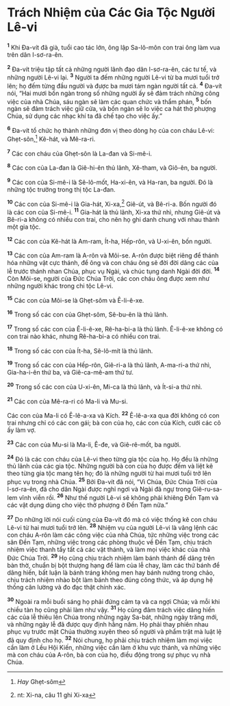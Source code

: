 # Trách Nhiệm của Các Gia Tộc Người Lê-vi

<sup><b>1</b></sup> Khi Ða-vít đã già, tuổi cao tác lớn, ông lập Sa-lô-môn con trai ông làm vua trên dân I-sơ-ra-ên.

<sup><b>2</b></sup> Ða-vít triệu tập tất cả những người lãnh đạo dân I-sơ-ra-ên, các tư tế, và những người Lê-vi lại. <sup><b>3</b></sup> Người ta đếm những người Lê-vi từ ba mươi tuổi trở lên; họ đếm từng đầu người và được ba mươi tám ngàn người tất cả. <sup><b>4</b></sup> Ða-vít nói, “Hai mươi bốn ngàn trong số những người ấy sẽ đảm trách những công việc của nhà Chúa, sáu ngàn sẽ làm các quan chức và thẩm phán, <sup><b>5</b></sup> bốn ngàn sẽ đảm trách việc giữ cửa, và bốn ngàn sẽ lo việc ca hát thờ phượng Chúa, sử dụng các nhạc khí ta đã chế tạo cho việc ấy.”

<sup><b>6</b></sup> Ða-vít tổ chức họ thành những đơn vị theo dòng họ của con cháu Lê-vi: Ghẹt-sôn,[^1-1b71c4e3-56a9-4ef6-9a68-ca3ed7d92b51] Kê-hát, và Mê-ra-ri.

<sup><b>7</b></sup> Các con cháu của Ghẹt-sôn là La-đan và Si-mê-i.

<sup><b>8</b></sup> Các con của La-đan là Giê-hi-ên thủ lãnh, Xê-tham, và Giô-ên, ba người.

<sup><b>9</b></sup> Các con của Si-mê-i là Sê-lô-mốt, Ha-xi-ên, và Ha-ran, ba người. Ðó là những tộc trưởng trong thị tộc La-đan.

<sup><b>10</b></sup> Các con của Si-mê-i là Gia-hát, Xi-xa,[^2-1b71c4e3-56a9-4ef6-9a68-ca3ed7d92b51] Giê-út, và Bê-ri-a. Bốn người đó là các con của Si-mê-i. <sup><b>11</b></sup> Gia-hát là thủ lãnh, Xi-xa thứ nhì, nhưng Giê-út và Bê-ri-a không có nhiều con trai, cho nên họ ghi danh chung với nhau thành một gia tộc.

<sup><b>12</b></sup> Các con của Kê-hát là Am-ram, Ít-ha, Hếp-rôn, và U-xi-ên, bốn người.

<sup><b>13</b></sup> Các con của Am-ram là A-rôn và Môi-se. A-rôn được biệt riêng để thánh hóa những vật cực thánh, để ông và con cháu ông sẽ đời đời dâng các của lễ trước thánh nhan Chúa, phục vụ Ngài, và chúc tụng danh Ngài đời đời. <sup><b>14</b></sup> Còn Môi-se, người của Ðức Chúa Trời, các con cháu ông được xem như những người khác trong chi tộc Lê-vi.

<sup><b>15</b></sup> Các con của Môi-se là Ghẹt-sôm và Ê-li-ê-xe.

<sup><b>16</b></sup> Trong số các con của Ghẹt-sôm, Sê-bu-ên là thủ lãnh.

<sup><b>17</b></sup> Trong số các con của Ê-li-ê-xe, Rê-ha-bi-a là thủ lãnh. Ê-li-ê-xe không có con trai nào khác, nhưng Rê-ha-bi-a có nhiều con trai.

<sup><b>18</b></sup> Trong số các con của Ít-ha, Sê-lô-mít là thủ lãnh.

<sup><b>19</b></sup> Trong số các con của Hếp-rôn, Giê-ri-a là thủ lãnh, A-ma-ri-a thứ nhì, Gia-ha-i-ên thứ ba, và Giê-ca-mê-am thứ tư.

<sup><b>20</b></sup> Trong số các con của U-xi-ên, Mi-ca là thủ lãnh, và Ít-si-a thứ nhì.

<sup><b>21</b></sup> Các con của Mê-ra-ri có Ma-li và Mu-si.

Các con của Ma-li có Ê-lê-a-xa và Kích. <sup><b>22</b></sup> Ê-lê-a-xa qua đời không có con trai nhưng chỉ có các con gái; bà con của họ, các con của Kích, cưới các cô ấy làm vợ.

<sup><b>23</b></sup> Các con của Mu-si là Ma-li, Ê-đe, và Giê-rê-mốt, ba người.

<sup><b>24</b></sup> Ðó là các con cháu của Lê-vi theo từng gia tộc của họ. Họ đều là những thủ lãnh của các gia tộc. Những người bà con của họ được đếm và liệt kê theo từng gia tộc mang tên họ; đó là những người từ hai mươi tuổi trở lên phục vụ trong nhà Chúa. <sup><b>25</b></sup> Bởi Ða-vít đã nói, “Vì Chúa, Ðức Chúa Trời của I-sơ-ra-ên, đã cho dân Ngài được nghỉ ngơi và Ngài đã ngự trong Giê-ru-sa-lem vĩnh viễn rồi. <sup><b>26</b></sup> Như thế người Lê-vi sẽ không phải khiêng Ðền Tạm và các vật dụng dùng cho việc thờ phượng ở Ðền Tạm nữa.”

<sup><b>27</b></sup> Do những lời nói cuối cùng của Ða-vít đó mà có việc thống kê con cháu Lê-vi từ hai mươi tuổi trở lên. <sup><b>28</b></sup> Nhiệm vụ của người Lê-vi là vâng lệnh các con cháu A-rôn làm các công việc của nhà Chúa, tức những việc trong các sân Ðền Tạm, những việc trong các phòng thuộc về Ðền Tạm, chịu trách nhiệm việc thanh tẩy tất cả các vật thánh, và làm mọi việc khác của nhà Ðức Chúa Trời. <sup><b>29</b></sup> Họ cũng chịu trách nhiệm làm bánh thánh để dâng trên bàn thờ, chuẩn bị bột thượng hạng để làm của lễ chay, làm các thứ bánh để dâng hiến, bất luận là bánh tráng không men hay bánh nướng trong chảo, chịu trách nhiệm nhào bột làm bánh theo đúng công thức, và áp dụng hệ thống cân lường và đo đạc thật chính xác.

<sup><b>30</b></sup> Ngoài ra mỗi buổi sáng họ phải đứng cảm tạ và ca ngợi Chúa; và mỗi khi chiều tàn họ cũng phải làm như vậy. <sup><b>31</b></sup> Họ cũng đảm trách việc dâng hiến các của lễ thiêu lên Chúa trong những ngày Sa-bát, những ngày trăng mới, và những ngày lễ đã được quy định hằng năm. Họ phải thay phiên nhau phục vụ trước mặt Chúa thường xuyên theo số người và phẩm trật mà luật lệ đã quy định cho họ. <sup><b>32</b></sup> Nói chung, họ phải chịu trách nhiệm làm mọi việc cần làm ở Lều Hội Kiến, những việc cần làm ở khu vực thánh, và những việc mà con cháu của A-rôn, bà con của họ, điều động trong sự phục vụ nhà Chúa.

[^1-1b71c4e3-56a9-4ef6-9a68-ca3ed7d92b51]: _Hay_ Ghẹt-sôm

[^2-1b71c4e3-56a9-4ef6-9a68-ca3ed7d92b51]: nt: Xi-na, câu 11 ghi Xi-xa
